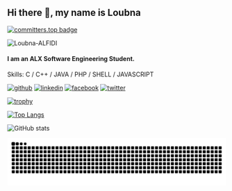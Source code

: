 ## Hi there 👋, my name is Loubna
[![committers.top badge](https://user-badge.committers.top/morocco/Loubna-ALFIDI.svg)](https://user-badge.committers.top/morocco/Loubna-ALFIDI)
<p align="left"> <img src="https://komarev.com/ghpvc/?username=Loubna-ALFIDI&label=Profile%20views&color=0e75b6&style=flat" alt="Loubna-ALFIDI" /> </p>


#### I am an ALX Software Engineering Student.

<p><a href="https://giphy.com/gifs/cat-kitten-computer-3oKIPnAiaMCws8nOsE"></a></p>

Skills: C / C++ / JAVA / PHP / SHELL / JAVASCRIPT



[<img src='https://cdn.jsdelivr.net/npm/simple-icons@3.0.1/icons/github.svg' alt='github' height='40'>](https://github.com/Loubna-ALFIDI)  [<img src='https://cdn.jsdelivr.net/npm/simple-icons@3.0.1/icons/linkedin.svg' alt='linkedin' height='40'>](https://www.linkedin.com/in/loubna-alfidi-94a092219//)  [<img src='https://cdn.jsdelivr.net/npm/simple-icons@3.0.1/icons/facebook.svg' alt='facebook' height='40'>](https://www.facebook.com/profile.php?id=100008995472392)  [<img src='https://cdn.jsdelivr.net/npm/simple-icons@3.0.1/icons/twitter.svg' alt='twitter' height='40'>](https://twitter.com/loubna_alfidi)  

[![trophy](https://github-profile-trophy.vercel.app/?username=Loubna-ALFIDI)](https://github.com/ryo-ma/github-profile-trophy)


[![Top Langs](https://github-readme-stats.vercel.app/api/top-langs/?username=Loubna-ALFIDI)](https://github.com/anuraghazra/github-readme-stats)

![GitHub stats](https://github-readme-stats.vercel.app/api?username=Loubna-ALFIDI&show_icons=true)  

<picture>
  <source media="(prefers-color-scheme: dark)" srcset="https://raw.githubusercontent.com/Loubna-ALFIDI/Loubna-ALFIDI/output/github-contribution-grid-snake-dark.svg">
  <source media="(prefers-color-scheme: light)" srcset="https://raw.githubusercontent.com/Loubna-ALFIDI/Loubna-ALFIDI/output/github-contribution-grid-snake.svg">
  <img alt="github contribution grid snake animation" src="https://raw.githubusercontent.com/Loubna-ALFIDI/Loubna-ALFIDI/output/github-contribution-grid-snake.svg">
</picture>
